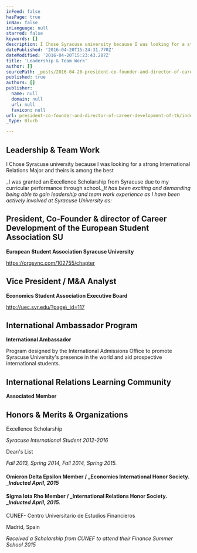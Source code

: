 ```yaml
---
inFeed: false
hasPage: true
inNav: false
inLanguage: null
starred: false
keywords: []
description: I Chose Syracuse university because I was looking for a strong International Relations Major and theirs is among the best
datePublished: '2016-04-20T15:24:31.770Z'
dateModified: '2016-04-20T15:23:43.287Z'
title: 'Leadership & Team Work'
author: []
sourcePath: _posts/2016-04-20-president-co-founder-and-director-of-career-development-of-th.md
published: true
authors: []
publisher:
  name: null
  domain: null
  url: null
  favicon: null
url: president-co-founder-and-director-of-career-development-of-th/index.html
_type: Blurb

---
```

## Leadership & Team Work

I Chose Syracuse university because I was looking for a strong International Relations Major and theirs is among the best

_I was granted an Excellence Scholarship from Syracuse due to my curricular performance through school.__It has been exciting and demanding being able to gain leadership and team work experience as I have been actively involved at Syracuse University as:_

## President, Co-Founder & director of Career Development of the European Student Association SU

**European Student Association Syracuse University**

https://orgsync.com/102755/chapter

## Vice President / M&A Analyst

**Economics Student Association Executive Board**

http://uec.syr.edu/?page\_id=117

## International Ambassador Program

**International Ambassador**

Program designed by the International Admissions Office to promote Syracuse University's presence in the world and aid prospective international students.

## International Relations Learning Community

**Associated Member**

## Honors & Merits & Organizations

Excellence Scholarship

_Syracuse International Student 2012-2016_

Dean's List

_Fall 2013, Spring 2014, Fall 2014, Spring 2015\._

#### Omicron Delta Epsilon Member / _Economics International Honor Society. __Inducted April, 2015_

#### Sigma Iota Rho Member / _International Relations Honor Society. __Inducted April, 2015\._

CUNEF- Centro Universitario de Estudios Financieros

Madrid, Spain

_Received a Scholarship from CUNEF to attend their Finance Summer School 2015_